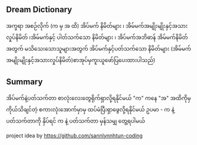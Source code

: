 <h2>Dream Dictionary</h2>

<p>အက္ခရာ အစဉ်လိုက် (က မှ အ ထိ) အိပ်မက် နိမိတ်များ ၊ အိမ်မက်အမျိုးမျိုးနှင့်အသားလှုပ်နိမိတ် ၊အိမ်မက်နှင့် ပါတ်သက်သော နိမိတ်များ ၊ အိပ်မက်အဘိဓာန် အိမ်မက်နိမိတ်အတွက် မသိသေးသောသူများအတွက် အိပ်မက်နှင့်ပတ်သက်သော နိမိတ်များ (အိမ်မက်အမျိုးမျိုးနှင့်အသားလှုပ်နိမိတ်)စာအုပ်မှကူးယူဖော်ပြပေးထားပါသည်)
</p>

<h2>Summary</h2>

<p>အိပ်မက်နဲ့ပတ်သက်တာ စာလုံးလေးတွေရိုက်ရှာလို့ရနိုင်မယ် "က" ကနေ "အ" အထိကိုမှ ကိုယ်သိချင်တဲ့ စကားလုံးအောက်မှာမှ ထပ်မံပြီးရှာဖွေလို့ရနိုင်မယ် ဥပမာ - က နဲ့ပတ်သက်တာကို နှိပ်ရင် က နဲ့ ပတ်သက်တာ မှန်သမျှ တွေ့ရပါမယ်</p>

project idea by https://github.com/sannlynnhtun-coding

